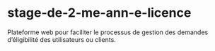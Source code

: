 # stage-de-2-me-ann-e-licence
Plateforme web pour faciliter le processus de gestion des demandes  d’éligibilité des utilisateurs ou clients.
